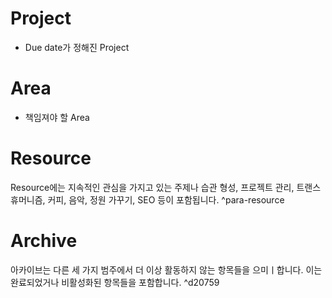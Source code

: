 
# Project
- Due date가 정해진 Project

# Area
- 책임져야 할 Area

# Resource
Resource에는 지속적인 관심을 가지고 있는 주제나 습관 형성, 프로젝트 관리, 트랜스휴머니즘, 커피, 음악, 정원 가꾸기, SEO 등이 포함됩니다. ^para-resource

# Archive
아카이브는 다른 세 가지 범주에서 더 이상 활동하지 않는 항목들을 으미ㅣ합니다. 이는 완료되었거나 비활성화된 항목들을 포함합니다. ^d20759